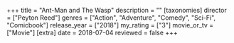 +++
title = "Ant-Man and The Wasp"
description = ""
[taxonomies]
director = ["Peyton Reed"] 
genres = ["Action", "Adventure", "Comedy", "Sci-Fi", "Comicbook"]
release_year = ["2018"]
my_rating = ["3"]
movie_or_tv = ["Movie"]
[extra]
date = 2018-07-04
reviewed = false
+++
